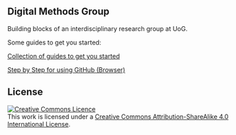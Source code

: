 ## Digital Methods Group 
Building blocks of an interdisciplinary research group at UoG. 

Some guides to get you started:

[Collection of guides to get you started](docs/Getting_Started.md)

[Step by Step for using GitHub (Browser)](docs/SbS_browser.md)




## License
<a rel="license" href="http://creativecommons.org/licenses/by-sa/4.0/"><img alt="Creative Commons Licence" style="border-width:0" src="https://i.creativecommons.org/l/by-sa/4.0/88x31.png" /></a><br />This work is licensed under a <a rel="license" href="http://creativecommons.org/licenses/by-sa/4.0/">Creative Commons Attribution-ShareAlike 4.0 International License</a>.
